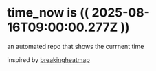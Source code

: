 # time_now is (( 2025-08-16T09:00:00.277Z ))

an automated repo that shows the currnent time

inspired by [breakingheatmap](https://github.com/breakingheatmap/breakingheatmap)